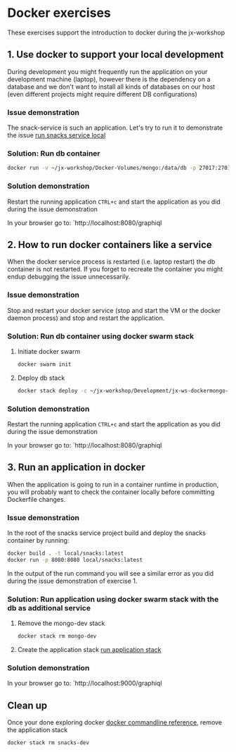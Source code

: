 # Docker exercises
These exercises support the introduction to docker during the jx-workshop

## 1. Use docker to support your local development
During development you might frequently run the application on your development machine (laptop), however there is the dependency on a database and we
don't want to install all kinds of databases on our host (even different projects might require different DB configurations)

### Issue demonstration
The snack-service is such an application. Let's try to run it to demonstrate the issue [run snacks service local](https://github.com/Marthijs-Berfelo/jx-ws-snacks#1-on-local-host-gradlebuild)

### Solution: Run db container
```bash
docker run -v ~/jx-workshop/Docker-Volumes/mongo:/data/db -p 27017:27017 mongo:4.0.8
```

### Solution demonstration
Restart the running application `CTRL+c` and start the application as you did during the issue demonstration

In your browser go to: `http://localhost:8080/graphiql

## 2. How to run docker containers like a service
When the docker service process is restarted (i.e. laptop restart) the db container is not restarted. If you forget to recreate the container you might endup debugging the issue unnecessarily.

### Issue demonstration
Stop and restart your docker service (stop and start the VM or the docker daemon process) and stop and restart the application.

### Solution: Run db container using docker swarm stack
1. Initiate docker swarm
   ```bash
   docker swarm init
   ```
1. Deploy db stack
   ```bash
   docker stack deploy -c ~/jx-workshop/Development/jx-ws-dockermongo-stack.yaml mongo-dev
   ```

### Solution demonstration
Restart the running application `CTRL+c` and start the application as you did during the issue demonstration

In your browser go to: `http://localhost:8080/graphiql

## 3. Run an application in docker
When the application is going to run in a container runtime in production, you will probably want to check the container locally before committing Dockerfile changes.

### Issue demonstration
In the root of the snacks service project build and deploy the snacks container by running:
``` bash
docker build . -t local/snacks:latest
docker run -p 8080:8080 local/snacks:latest
```

In the output of the run command you will see a similar error as you did during the issue demonstration of exercise 1.

### Solution: Run application using docker swarm stack with the db as additional service
1. Remove the mongo-dev stack
   ```bash
   docker stack rm mongo-dev
   ```
1. Create the application stack
   [run application stack](https://github.com/Marthijs-Berfelo/jx-ws-snacks#2-in-local-docker-container)

### Solution demonstration
In your browser go to: `http://localhost:9000/graphiql

## Clean up
Once your done exploring docker [docker commandline reference](https://docs.docker.com/engine/reference/commandline/docker/), remove
the application stack
```bash
docker stack rm snacks-dev
```
